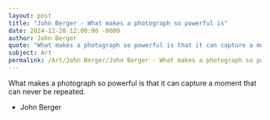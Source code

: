```yaml
---
layout: post
title: "John Berger - What makes a photograph so powerful is"
date: 2024-12-28 12:00:00 -0000
author: John Berger
quote: "What makes a photograph so powerful is that it can capture a moment that can never be repeated."
subject: Art
permalink: /Art/John Berger/John Berger - What makes a photograph so powerful is
---
```


What makes a photograph so powerful is that it can capture a moment that can never be repeated.

- John Berger
